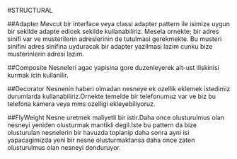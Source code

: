 #STRUCTURAL

##Adapter
Mevcut bir interface veya classi adapter pattern ile isimize uygun bir sekilde adapte edicek sekilde kullanabiliriz.
Mesela ornekte; bir adres sinifi var ve musterilerin adreslerinin de tutulmasi gerekmekte.
Bu musteri sinifini adres sinifina uyduracak bir adapter yazilmasi lazim cunku bize musterinlerin adresi lazim.

##Composite
Nesneleri agac yapisina gore duzenleyerek alt-ust iliskinisi kurmak icin kullanilir.


##Decorator
Nesnenin haberi olmadan nesneye ek ozellik eklemek istedimiz durumlarda kullanabiliriz.Ornekte temelde bir telefonumuz
var ve biz bu telefona kamera veya mms ozelligi ekleyebiliyoruz.

##FlyWeight
Nesne uretmek maliyetli bir istir.Daha once olusturulmus olan nesneyi yeniden olusturmak mantikli degil.Iste bu pattern
da bize olusturulan nesnelerin bir havuzda toplanip daha sonra ayni isi yapacagimizda yeni bir nesne olusturmaktansa
daha once zaten olusturulmus olan nesneyi donduruyor.

